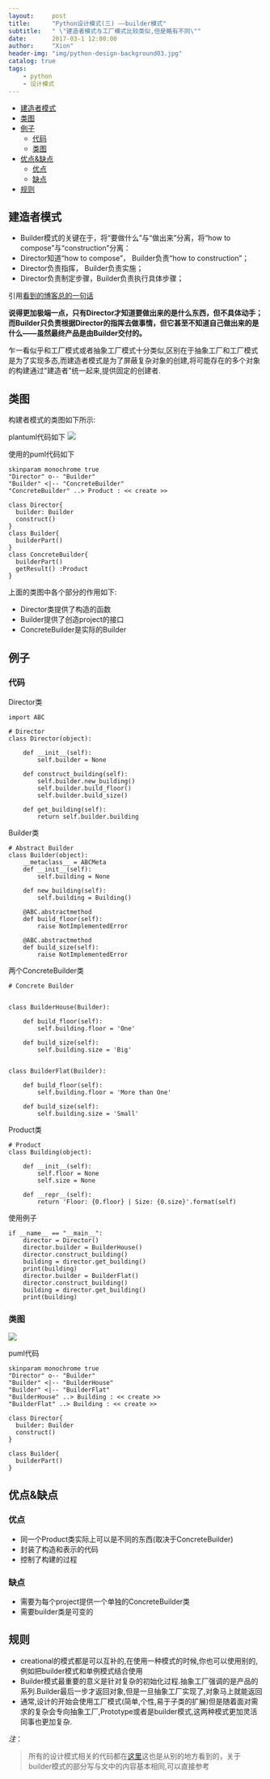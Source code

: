 ```yaml
---
layout:     post
title:      "Python设计模式(三) ——builder模式"
subtitle:   " \"建造者模式与工厂模式比较类似,但是略有不同\""
date:       2017-03-1 12:00:00
author:     "Xion"
header-img: "img/python-design-background03.jpg"
catalog: true
tags:
    - python
    - 设计模式
---
```





<!-- toc orderedList:0 -->

- [建造者模式](#建造者模式)
- [类图](#类图)
- [例子](#例子)
	- [代码](#代码)
	- [类图](#类图-1)
- [优点&缺点](#优点缺点)
	- [优点](#优点)
	- [缺点](#缺点)
- [规则](#规则)

<!-- tocstop -->







## 建造者模式


- Builder模式的关键在于，将“要做什么”与“做出来”分离，将“how to compose”与“construction”分离：
- Director知道“how to compose”， Builder负责“how to construction”；
- Director负责指挥， Builder负责实施；
- Director负责制定步骤，Builder负责执行具体步骤；

引用[看到的博客总的一句话](http://www.cnblogs.com/byeyear/p/3789832.html)

**说得更加极端一点，只有Director才知道要做出来的是什么东西，但不具体动手；而Builder只负责根据Director的指挥去做事情，但它甚至不知道自己做出来的是什么——虽然最终产品是由Builder交付的。**

乍一看似乎和工厂模式或者抽象工厂模式十分类似,区别在于抽象工厂和工厂模式是为了实现多态,而建造者模式是为了屏蔽复杂对象的创建,将可能存在的多个对象的构建通过"建造者"统一起来,提供固定的创建者.

## 类图

构建者模式的类图如下所示:

plantuml代码如下
![](/img/builder_pattern.png)

使用的puml代码如下
```
skinparam monochrome true
"Director" o-- "Builder"
"Builder" <|-- "ConcreteBuilder"
"ConcreteBuilder" ..> Product : << create >>

class Director{
  builder: Builder
  construct()
}
class Builder{
  builderPart()
}
class ConcreteBuilder{
  builderPart()
  getResult() :Product
}
```
上面的类图中各个部分的作用如下:
- Director类提供了构造的函数
- Builder提供了创造project的接口
- ConcreteBuilder是实际的Builder

## 例子

### 代码

Director类

```
import ABC

# Director
class Director(object):

    def __init__(self):
        self.builder = None

    def construct_building(self):
        self.builder.new_building()
        self.builder.build_floor()
        self.builder.build_size()

    def get_building(self):
        return self.builder.building
```

Builder类
```
# Abstract Builder
class Builder(object):
    __metaclass__ = ABCMeta
    def __init__(self):
        self.building = None

    def new_building(self):
        self.building = Building()

    @ABC.abstractmethod
    def build_floor(self):
        raise NotImplementedError

    @ABC.abstractmethod
    def build_size(self):
        raise NotImplementedError
```

两个ConcreteBuilder类
```
# Concrete Builder


class BuilderHouse(Builder):

    def build_floor(self):
        self.building.floor = 'One'

    def build_size(self):
        self.building.size = 'Big'


class BuilderFlat(Builder):

    def build_floor(self):
        self.building.floor = 'More than One'

    def build_size(self):
        self.building.size = 'Small'
```

Product类
```
# Product
class Building(object):

    def __init__(self):
        self.floor = None
        self.size = None

    def __repr__(self):
        return 'Floor: {0.floor} | Size: {0.size}'.format(self)
```

使用例子
```
if __name__ == "__main__":
    director = Director()
    director.builder = BuilderHouse()
    director.construct_building()
    building = director.get_building()
    print(building)
    director.builder = BuilderFlat()
    director.construct_building()
    building = director.get_building()
    print(building)
```

### 类图
![](\img\python-design-builder-pattern-example.png)

puml代码
```
skinparam monochrome true
"Director" o-- "Builder"
"Builder" <|-- "BuilderHouse"
"Builder" <|-- "BuilderFlat"
"BuilderHouse" ..> Building : << create >>
"BuilderFlat" ..> Building : << create >>

class Director{
  builder: Builder
  construct()
}

class Builder{
  builderPart()
}

```
## 优点&缺点

### 优点

- 同一个Product类实际上可以是不同的东西(取决于ConcreteBuilder)
- 封装了构造和表示的代码
- 控制了构建的过程

### 缺点

- 需要为每个project提供一个单独的ConcreteBuilder类
- 需要builder类是可变的

## 规则

- creational的模式都是可以互补的,在使用一种模式的时候,你也可以使用别的,例如把builder模式和单例模式结合使用
- Builder模式最重要的意义是针对复杂的初始化过程.抽象工厂强调的是产品的系列.Builder最后一步才返回对象,但是一旦抽象工厂实现了,对象马上就能返回
- 通常,设计的开始会使用工厂模式(简单,个性,易于子类的扩展)但是随着面对需求的复杂会专向抽象工厂,Prototype或者是builder模式,这两种模式更加灵活同事也更加复杂.


*注*：
>所有的设计模式相关的代码都在[这里](https://github.com/xionchen/python-patterns)这也是从别的地方看到的，关于builder模式的部分写与文中的内容基本相同,可以直接参考
